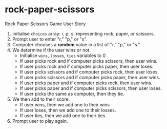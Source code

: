 # rock-paper-scissors
Rock Paper Scissors Game
User Story
1. Initialise `choices` array: r, p, s. representing rock, paper, or scissors.
2. Prompt user to enter "r," "p," or "s".
3. Computer chooses a **random** value in a list of "r," "p," or "s."
4. We determine if the user wins or not.
   * Initialise `wins`, `losses`, `ties` variables to 0
   * If user picks rock and if computer picks scissors, then user wins.
   * If user picks rock and if computer picks paper, then user loses.
   * If user picks scissors and if computer picks rock, then user loses.
   * If user picks scissors and if computer picks paper, then user wins.
   * If user picks paper and if computer picks rock, then user wins.
   * If user picks paper and if computer picks scissors, then user loses.
   * If user picks the same as computer, then they tie.
5. We then add to their score.
   * If user wins, then we add one to their wins
   * If user loses, then we add one to their losses.
   * If user ties, then we add one to their ties
6. Prompt user to play again.